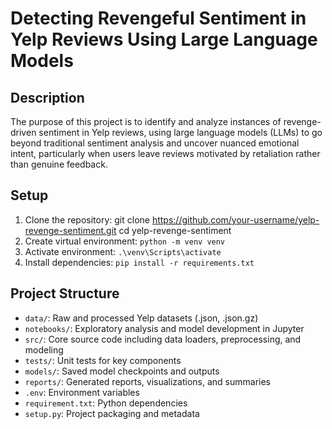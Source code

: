 # Detecting Revengeful Sentiment in Yelp Reviews Using Large Language Models

## Description
 The purpose of this project is to identify and analyze instances of revenge-driven sentiment in Yelp reviews, using large language models (LLMs) to go beyond traditional sentiment analysis and uncover nuanced emotional intent, particularly when users leave reviews motivated by retaliation rather than genuine feedback.

## Setup
1. Clone the repository:
    git clone https://github.com/your-username/yelp-revenge-sentiment.git
    cd yelp-revenge-sentiment
2. Create virtual environment: `python -m venv venv`
3. Activate environment: `.\venv\Scripts\activate`
4. Install dependencies: `pip install -r requirements.txt`

## Project Structure
- `data/`: Raw and processed Yelp datasets (.json, .json.gz)
- `notebooks/`: Exploratory analysis and model development in Jupyter
- `src/`: Core source code including data loaders, preprocessing, and modeling
- `tests/`: Unit tests for key components
- `models/`: Saved model checkpoints and outputs
- `reports/`: Generated reports, visualizations, and summaries
- `.env`: Environment variables
- `requirement.txt`: Python dependencies
- `setup.py`: Project packaging and metadata
